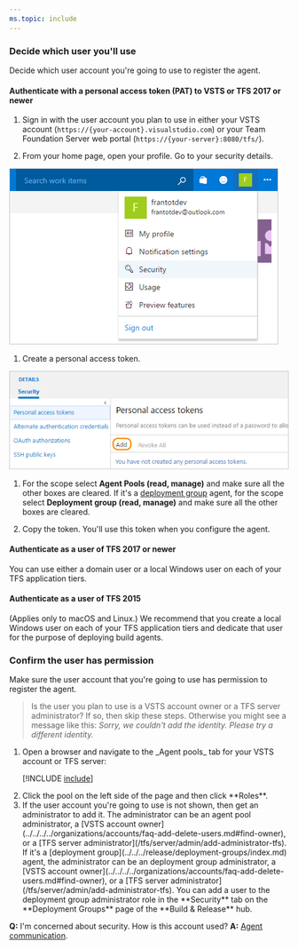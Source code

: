 ```yaml
---
ms.topic: include
---
```


### Decide which user you'll use

Decide which user account you're going to use to register the agent.

#### Authenticate with a personal access token (PAT) to VSTS or TFS 2017 or newer

1. Sign in with the user account you plan to use in either your VSTS account (```https://{your-account}.visualstudio.com```)
or your Team Foundation Server web portal (```https://{your-server}:8080/tfs/```).

1.  From your home page, open your profile. Go to your security details.

 ![test](../../../../git/_shared/_img/my-profile-team-services.png)

1. Create a personal access token.

 ![test](../../../../git/_shared/_img/add-personal-access-token.png)

1. For the scope select **Agent Pools (read, manage)** and make sure all the other boxes are cleared.
   If it's a [deployment group](../../../release/deployment-groups/index.md) agent, for the scope select **Deployment group (read, manage)** and make sure all the other boxes are cleared.

1. Copy the token. You'll use this token when you configure the agent.

#### Authenticate as a user of TFS 2017 or newer

You can use either a domain user or a local Windows user on each of your TFS application tiers.


#### Authenticate as a user of TFS 2015

(Applies only to macOS and Linux.) We recommend that you create a local Windows user on each of your TFS application tiers and dedicate that user for the purpose of deploying build agents.



### Confirm the user has permission

Make sure the user account that you're going to use has permission to register the agent.

> Is the user you plan to use is a VSTS account owner or a TFS server administrator? If so, then skip these steps. Otherwise you might see a message like this: _Sorry, we couldn't add the identity. Please try a different identity._

<ol>
<li>Open a browser and navigate to the _Agent pools_ tab for your VSTS account or TFS server:

[!INCLUDE [include](../../_shared/agent-pools-tab.md)]</li>

<li>Click the pool on the left side of the page and then click **Roles**.</li>

<li>If the user account you're going to use is not shown, then get an administrator to add it. The administrator can be an agent pool administrator, a [VSTS account owner](../../../../organizations/accounts/faq-add-delete-users.md#find-owner), or a [TFS server administrator](/tfs/server/admin/add-administrator-tfs).
If it's a [deployment group](../../../release/deployment-groups/index.md) agent, the administrator can be an deployment group administrator, a [VSTS account owner](../../../../organizations/accounts/faq-add-delete-users.md#find-owner), or a [TFS server administrator](/tfs/server/admin/add-administrator-tfs).
You can add a user to the deployment group administrator role in the **Security** tab on the **Deployment Groups** page of the **Build &amp; Release** hub.</li>
</ol>

**Q:** I'm concerned about security. How is this account used? **A:** [Agent communication](../../agents.md#communication).
